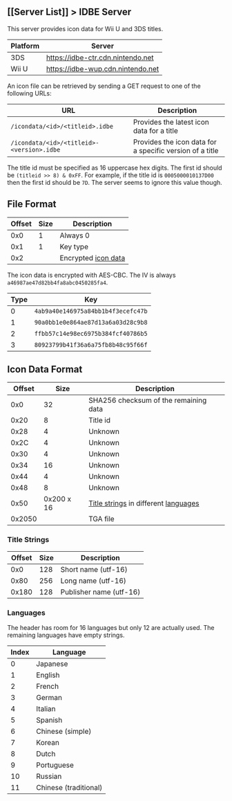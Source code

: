## [[Server List]] > IDBE Server

This server provides icon data for Wii U and 3DS titles.

| Platform | Server |
| --- | --- |
| 3DS | https://idbe-ctr.cdn.nintendo.net |
| Wii U | https://idbe-wup.cdn.nintendo.net |

An icon file can be retrieved by sending a GET request to one of the following URLs:

| URL | Description |
| --- | --- |
| `/icondata/<id>/<titleid>.idbe` | Provides the latest icon data for a title |
| `/icondata/<id>/<titleid>-<version>.idbe` | Provides the icon data for a specific version of a title |

The title id must be specified as 16 uppercase hex digits. The first id should be `(titleid >> 8) & 0xFF`. For example, if the title id is `0005000010137D00` then the first id should be `7D`. The server seems to ignore this value though.

## File Format
| Offset | Size | Description |
| --- | --- | --- |
| 0x0 | 1 | Always 0 |
| 0x1 | 1 | Key type |
| 0x2 | | Encrypted [icon data](#icon-data-format) |

The icon data is encrypted with AES-CBC. The IV is always `a46987ae47d82bb4fa8abc0450285fa4`.

| Type | Key |
| --- | --- |
| 0 | `4ab9a40e146975a84bb1b4f3ecefc47b` |
| 1 | `90a0bb1e0e864ae87d13a6a03d28c9b8` |
| 2 | `ffbb57c14e98ec6975b384fcf40786b5` |
| 3 | `80923799b41f36a6a75fb8b48c95f66f` |

## Icon Data Format
| Offset | Size | Description |
| --- | --- | --- |
| 0x0 | 32 | SHA256 checksum of the remaining data |
| 0x20 | 8 | Title id |
| 0x28 | 4 | Unknown |
| 0x2C | 4 | Unknown |
| 0x30 | 4 | Unknown |
| 0x34 | 16 | Unknown |
| 0x44 | 4 | Unknown |
| 0x48 | 8 | Unknown |
| 0x50 | 0x200 x 16 | [Title strings](#title-strings) in different [languages](#languages) |
| 0x2050 | | TGA file |

### Title Strings
| Offset | Size | Description |
| --- | --- | --- |
| 0x0 | 128 | Short name (utf-16) |
| 0x80 | 256 | Long name (utf-16) |
| 0x180 | 128 | Publisher name (utf-16) |

### Languages
The header has room for 16 languages but only 12 are actually used. The remaining languages have empty strings.

| Index | Language |
| --- | --- |
| 0 | Japanese |
| 1 | English |
| 2 | French |
| 3 | German |
| 4 | Italian |
| 5 | Spanish |
| 6 | Chinese (simple) |
| 7 | Korean |
| 8 | Dutch |
| 9 | Portuguese |
| 10 | Russian |
| 11 | Chinese (traditional) |

<!-- | 0x20 | 0x36B0 or 0x12060 | Icon data | -->